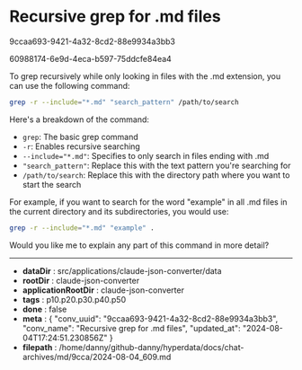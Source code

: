 # Recursive grep for .md files

9ccaa693-9421-4a32-8cd2-88e9934a3bb3

60988174-6e9d-4eca-b597-75ddcfe84ea4

 To grep recursively while only looking in files with the .md extension, you can use the following command:

```bash
grep -r --include="*.md" "search_pattern" /path/to/search
```

Here's a breakdown of the command:

- `grep`: The basic grep command
- `-r`: Enables recursive searching
- `--include="*.md"`: Specifies to only search in files ending with .md
- `"search_pattern"`: Replace this with the text pattern you're searching for
- `/path/to/search`: Replace this with the directory path where you want to start the search

For example, if you want to search for the word "example" in all .md files in the current directory and its subdirectories, you would use:

```bash
grep -r --include="*.md" "example" .
```

Would you like me to explain any part of this command in more detail?

---

* **dataDir** : src/applications/claude-json-converter/data
* **rootDir** : claude-json-converter
* **applicationRootDir** : claude-json-converter
* **tags** : p10.p20.p30.p40.p50
* **done** : false
* **meta** : {
  "conv_uuid": "9ccaa693-9421-4a32-8cd2-88e9934a3bb3",
  "conv_name": "Recursive grep for .md files",
  "updated_at": "2024-08-04T17:24:51.230856Z"
}
* **filepath** : /home/danny/github-danny/hyperdata/docs/chat-archives/md/9cca/2024-08-04_609.md
